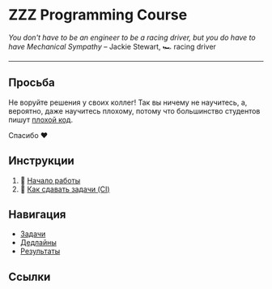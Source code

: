 # ZZZ Programming Course

_You don't have to be an engineer to be a racing driver, but you do have to have Mechanical Sympathy_ – Jackie Stewart, 🏎️ racing driver

---

## Просьба

Не воруйте решения у своих коллег! Так вы ничему не научитесь, а, вероятно, даже научитесь плохому, потому что большинство студентов пишут [плохой код](https://lvivity.com/how-to-write-good-code).

Спасибо ❤️

## Инструкции

1) 🏃 [Начало работы](docs/setup.md)
2) 🤖 [Как сдавать задачи (CI)](docs/ci.md)

## Навигация

- [Задачи](/tasks)
- [Дедлайны](deadlines.yml)
- [Результаты]()

## Ссылки



